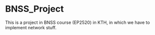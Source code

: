 # BNSS_Project
This is a project in BNSS course (EP2520) in KTH, in which we have to implement network stuff. 
